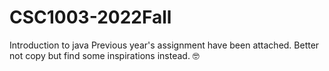 # CSC1003-2022Fall
Introduction to java 
Previous year's assignment have been attached.  Better not copy but find some inspirations instead. 🤓

